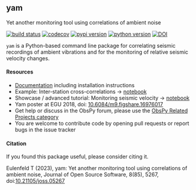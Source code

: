 ## yam
Yet another monitoring tool using correlations of ambient noise

[![build status](https://github.com/trichter/yam/workflows/tests/badge.svg)](https://github.com/trichter/yam/actions)
[![codecov](https://codecov.io/gh/trichter/yam/branch/master/graph/badge.svg)](https://codecov.io/gh/trichter/yam)
[![pypi version](https://img.shields.io/pypi/v/yam.svg)](https://pypi.python.org/pypi/yam)
[![python version](https://img.shields.io/pypi/pyversions/yam.svg)](https://python.org)
[![DOI](https://joss.theoj.org/papers/10.21105/joss.05267/status.svg)](https://doi.org/10.21105/joss.05267)

`yam` is a Python-based command line package for correlating seismic recordings of ambient vibrations and for the monitoring of relative seismic velocity changes.

#### Resources

* [Documentation](http://yam.readthedocs.io) including installation instructions
* Example: Inter-station cross-correlations -> [notebook](https://nbviewer.jupyter.org/github/trichter/notebooks/blob/master/yam_xcorr_ipoc/xcorr_ipoc.ipynb)
* Showcase / advanced tutorial: Monitoring seismic velocity -> [notebook](http://nbviewer.jupyter.org/github/trichter/notebooks/blob/master/yam_velocity_variations_patcx/processing_patcx.ipynb)
* Yam poster at EGU 2018, doi: [10.6084/m9.figshare.16976017](https://doi.org/10.6084/m9.figshare.16976017)
* Get help or discuss in the ObsPy forum, please use the [ObsPy Related Projects category](https://discourse.obspy.org/c/obspy-related-projects)
* You are welcome to contribute code by opening pull requests or report bugs in the issue tracker


#### Citation

If you found this package useful, please consider citing it.

Eulenfeld T (2023),
yam: Yet another monitoring tool using correlations of ambient noise,
Journal of Open Source Software, 8(85), 5267,
doi:[10.21105/joss.05267](https://doi.org/10.21105/joss.05267)
